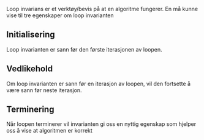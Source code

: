 Loop invarians er et verktøy/bevis på at en algoritme fungerer. En må kunne vise til tre egenskaper om loop invarianten

## Initialisering
Loop invarianten er sann før den første iterasjonen av loopen.

## Vedlikehold
Om loop invarianten er sann før en iterasjon av loopen, vil den fortsette å være sann før neste iterasjon.

## Terminering
Når loopen terminerer vil invarianten gi oss en nyttig egenskap som hjelper oss å vise at algoritmen er korrekt